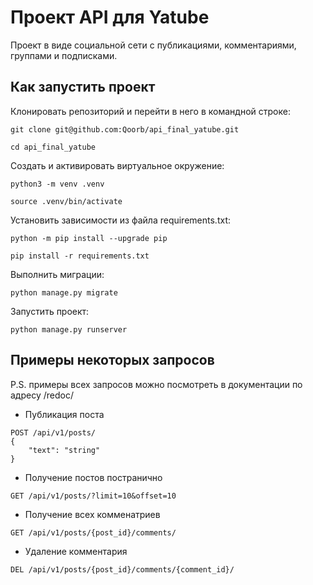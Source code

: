 # Проект API для Yatube

Проект в виде социальной сети с публикациями, комментариями, группами и подписками.

## Как запустить проект

Клонировать репозиторий и перейти в него в командной строке:

```shell
git clone git@github.com:Qoorb/api_final_yatube.git
```

```shell
cd api_final_yatube
```

Cоздать и активировать виртуальное окружение:

```shell
python3 -m venv .venv
```

```shell
source .venv/bin/activate
```

Установить зависимости из файла requirements.txt:

```shell
python -m pip install --upgrade pip
```

```shell
pip install -r requirements.txt
```

Выполнить миграции:

```shell
python manage.py migrate
```

Запустить проект:

```shell
python manage.py runserver
```

## Примеры некоторых запросов

P.S. примеры всех запросов можно посмотреть в документации по адресу /redoc/

- Публикация поста

```postman
POST /api/v1/posts/
{
    "text": "string"
}
```

- Получение постов постранично

```postman
GET /api/v1/posts/?limit=10&offset=10
```

- Получение всех комменатриев

```postman
GET /api/v1/posts/{post_id}/comments/
```

- Удаление комментария

```postman
DEL /api/v1/posts/{post_id}/comments/{comment_id}/
```
